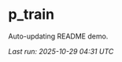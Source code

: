 # p_train

Auto-updating README demo.

<!--START_SECTION:status-->
_Last run: 2025-10-29 04:31 UTC_
<!--END_SECTION:status-->




















































































































































































































































































































































































































































































































































































































































































































































































































































































































































































































































































































































































































































































































































































































































































































































